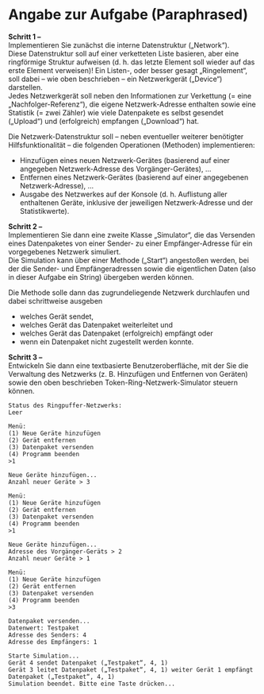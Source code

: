# Angabe zur Aufgabe (Paraphrased)

**Schritt 1 –**  
Implementieren Sie zunächst die interne Datenstruktur („Network“).  
Diese Datenstruktur soll auf einer verketteten Liste basieren, aber eine ringförmige Struktur aufweisen (d. h. das letzte Element soll wieder auf das erste Element verweisen)! Ein Listen-, oder besser gesagt „Ringelement“, soll dabei – wie oben beschrieben – ein Netzwerkgerät („Device“) darstellen.  
Jedes Netzwerkgerät soll neben den Informationen zur Verkettung (= eine „Nachfolger-Referenz“), die eigene Netzwerk-Adresse enthalten sowie eine Statistik (= zwei Zähler) wie viele Datenpakete es selbst gesendet („Upload“) und (erfolgreich) empfangen („Download“) hat.  

Die Netzwerk-Datenstruktur soll – neben eventueller weiterer benötigter Hilfsfunktionalität – die folgenden Operationen (Methoden) implementieren:  
  - Hinzufügen eines neuen Netzwerk-Gerätes (basierend auf einer angegeben Netzwerk-Adresse des Vorgänger-Gerätes), ...   
  - Entfernen eines Netzwerk-Gerätes (basierend auf einer angegebenen Netzwerk-Adresse), ...  
  - Ausgabe des Netzwerkes auf der Konsole (d. h. Auflistung aller enthaltenen Geräte, inklusive der jeweiligen Netzwerk-Adresse und der Statistikwerte). 


**Schritt 2 –**  
Implementieren Sie dann eine zweite Klasse „Simulator“, die das Versenden eines Datenpaketes von einer Sender- zu einer Empfänger-Adresse für ein vorgegebenes Netzwerk simuliert.  
Die Simulation kann über einer Methode („Start“) angestoßen werden, bei der die Sender- und Empfängeradressen sowie die eigentlichen Daten (also in dieser Aufgabe ein String) übergeben werden können. 

Die Methode solle dann das zugrundeliegende Netzwerk durchlaufen und dabei schrittweise ausgeben
  - welches Gerät sendet,
  - welches Gerät das Datenpaket weiterleitet und
  - welches Gerät das Datenpaket (erfolgreich) empfängt oder
  - wenn ein Datenpaket nicht zugestellt werden konnte.


**Schritt 3 –**  
Entwickeln Sie dann eine textbasierte Benutzeroberfläche, mit der Sie die Verwaltung des Netzwerks (z. B. Hinzufügen und Entfernen von Geräten) sowie den oben beschrieben Token-Ring-Netzwerk-Simulator steuern können.  

```
Status des Ringpuffer-Netzwerks:
Leer

Menü:
(1) Neue Geräte hinzufügen 
(2) Gerät entfernen
(3) Datenpaket versenden 
(4) Programm beenden
>1

Neue Geräte hinzufügen...
Anzahl neuer Geräte > 3
```

```
Menü:
(1) Neue Geräte hinzufügen 
(2) Gerät entfernen
(3) Datenpaket versenden 
(4) Programm beenden
>1

Neue Geräte hinzufügen...
Adresse des Vorgänger-Geräts > 2
Anzahl neuer Geräte > 1

```

```
Menü:
(1) Neue Geräte hinzufügen 
(2) Gerät entfernen
(3) Datenpaket versenden 
(4) Programm beenden
>3

Datenpaket versenden...
Datenwert: Testpaket
Adresse des Senders: 4
Adresse des Empfängers: 1

Starte Simulation...
Gerät 4 sendet Datenpaket („Testpaket“, 4, 1)
Gerät 3 leitet Datenpaket („Testpaket“, 4, 1) weiter Gerät 1 empfängt Datenpaket („Testpaket“, 4, 1)
Simulation beendet. Bitte eine Taste drücken...
```

